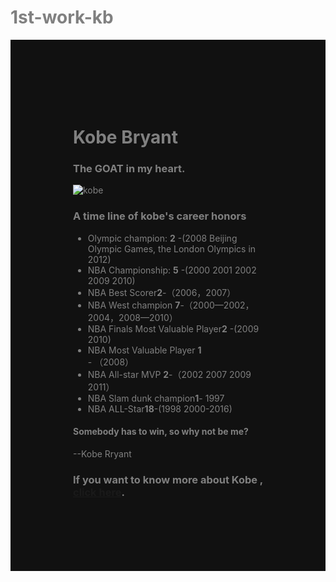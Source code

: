 # 1st-work-kb

<style>
  body{
    color: gray;
  }
  .smaller-image{
    width:800px;
    }
      .gray-box{
      background-color: #111111;
        padding:100px;
  }

</style>
<div class="row">
<div class="container-fluid">
  <div class="box gray-box">
<h1 class="text-center">Kobe Bryant</h1>
    <h3 class="text-center"> The GOAT in my heart.</h3>
<img class="img-responsive " src="http://imgsrc.baidu.com/forum/pic/item/5da38659a932415e1c958342.jpg" alt="kobe">

<h3>A time line of kobe's career honors</h3>
<ul>
  <li>Olympic champion:  <strong>2</strong> -(2008 Beijing Olympic Games, the London Olympics in 2012)</li>
  <li>NBA Championship: <strong>5</strong> -(2000 2001 2002 2009 2010)</li>
  <li>NBA Best Scorer<strong>2</strong>-（2006，2007）</li>
  <li>NBA West champion <strong>7</strong>-（2000—2002，2004，2008—2010）</li>
  <li>NBA Finals Most Valuable Player<strong>2</strong> -(2009 2010)</li>
  <li>NBA Most Valuable Player <strong>1</strong> </li>- （2008）
  <li>NBA All-star MVP <strong>2</strong>-（2002 2007 2009 2011）</li>
  <li> NBA Slam dunk champion<strong>1</strong>- 1997</li>
  <li>NBA ALL-Star<strong>18</strong>-(1998 2000-2016)</li>
</ul>
    <h4>Somebody has to win, so why not be me?</h4><p>--Kobe Rryant
    <h3>If you want to know more about Kobe , <a href="http://baike.baidu.com/link?url=u7j7Ea0fLOSQP_3XBdCaf_91IBMeRSXk9u-ISyuWLNEhXPxZyNMkiiVojcjpl4lJcsOhAOAcrtSd35trjN1jeUdc4vcS1kG_-y6KI2AzQowFnNZET7rQDbfwGBOyaXnYOO2IUVdm_lSFiVHtkqgTDqS3RC8VA07-krRMbgw9RDrujep3fV8XwB6BF6247HyzntmikfTAPQf3wvFOLj0bA_">click here</a>.</h3>
  </div>
</div>
</div>
